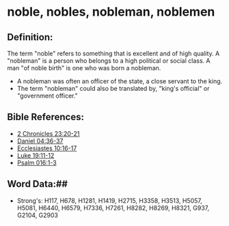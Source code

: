 # noble, nobles, nobleman, noblemen #

## Definition: ##

The term "noble" refers to something that is excellent and of high quality. A "nobleman" is a person who belongs to a high political or social class. A man "of noble birth" is one who was born a nobleman.

* A nobleman was often an officer of the state, a close servant to the king.
* The term "nobleman" could also be translated by, "king's official" or "government officer."

## Bible References: ##

* [2 Chronicles 23:20-21](rc://en/tn/help/2ch/23/20)
* [Daniel 04:36-37](rc://en/tn/help/dan/04/36)
* [Ecclesiastes 10:16-17](rc://en/tn/help/ecc/10/16)
* [Luke 19:11-12](rc://en/tn/help/luk/19/11)
* [Psalm 016:1-3](rc://en/tn/help/psa/016/001)

## Word Data:##

* Strong's: H117, H678, H1281, H1419, H2715, H3358, H3513, H5057, H5081, H6440, H6579, H7336, H7261, H8282, H8269, H8321, G937, G2104, G2903
